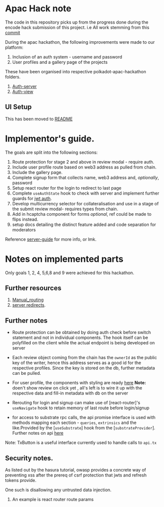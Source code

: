 # Apac Hack note

The code in this repository picks up from the progress done during the encode hack submission of this project.
i.e All work stemming from this [commit](https://github.com/chocolatenetwork/apac-ui/commit/492089a45fd9f682d10c3b9168387aa17f5e063c)

During the apac hackathon, the following improvements were made to our platform:

1. Inclusion of an auth system - username and password
2. User profiles and a gallery page of the projects

These have been organised into respective polkadot-apac-hackathon folders.

1. [Auth-server](./polkadot-apac-hackathon/README.md)
2. [Auth-view](./src/polkadot-apac-hackathon/README.md)
## UI Setup

This has been moved to [README](./README.md)

# Implementor's guide.

The goals are split into the following sections:

1. Route protection for stage 2 and above in review modal - require auth.
2. Include user profile route based on web3 address as pulled from chain.
3. Include the gallery page.
4. Complete signup form that collects name, web3 address and, _optionally_, password
5. Setup react router for the login to redirect to last page
6. Complete `useAuthState` hook to check with server and implement further guards for [jwt auth](https://www.youtube.com/watch?v=iD49_NIQ-R4).
7. Develop multicurrency selector for collateralisation and use in a stage of the submit review modal- requires types from chain.
8. Add in hcaptcha component for forms _optional_, ref could be made to flips instead.
9. setup docs detailing the distinct feature added and code separation for moderators

Reference [server-guide](./auth-server/README.md#%20Implementor's%20guide.) for more info, or lmk.

# Notes on implemented parts

Only goals 1, 2, 4, 5,6,8 and 9 were achieved for this hackathon.

## Further resources

1. [Manual_routing](https://github.com/remix-run/react-router/tree/main/examples/auth)
2. [server redirects](https://stackoverflow.com/a/43213567/16071410).

## Further notes

- Route protection can be obtained by doing auth check before switch statement and not in individual components. The hook itself can be polyfilled on the client while the actual endpoint is being developed on server
- Each review object coming from the chain has the `ownerId` as the public key of the writer, hence this address serves as a good id for the respective profiles. Since the key is stored on the db, further metadata can be pulled.
- For user profile, the components with styling are ready [here](https://github.com/tobechi00/jade) **Note:** doen't show review on click yet , all's left is to wire it up with the respective data and fill-in metadata with db on the server

- Rerouting for login and signup can make use of [react-router]'s `useNavigate` hook to retain memory of last route before login/signup

- for access to substrate rpc calls, the api promise interface is used with methods mapping each section - `queries`, `extrinsics` and the like.Provided by the [`useSubstrate`] hook from the [`substrateProvider`]. Further notes on api [here](./substrate-template.md#%20useSubstrate%20Custom%20Hook)

Note: TxButton is a useful interface currently used to handle calls to `api.tx`

## Security notes.

As listed out by the hasura tutorial, owasp provides a concrete way of preventing xss after the prereq of csrf protection that jwts and refresh tokens provide.

One such is disallowing any untrusted data injection.

1. An example is react router route params
